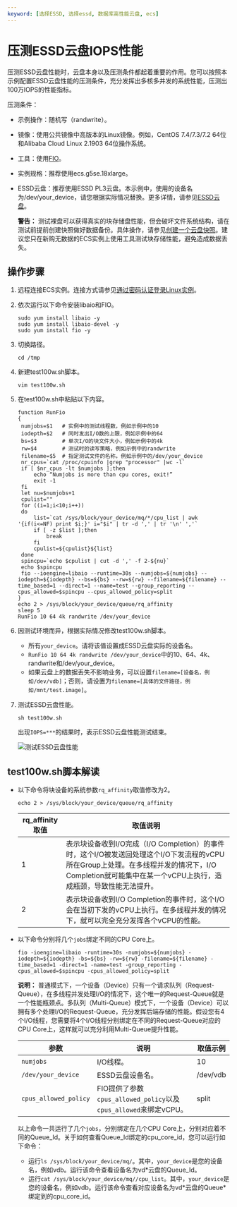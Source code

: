 ```yaml
---
keyword: [选择ESSD, 选择essd, 数据库高性能云盘, ecs]
---
```


# 压测ESSD云盘IOPS性能

压测ESSD云盘性能时，云盘本身以及压测条件都起着重要的作用。您可以按照本示例配置ESSD云盘性能的压测条件，充分发挥出多核多并发的系统性能，压测出100万IOPS的性能指标。

压测条件：

-   示例操作：随机写（randwrite）。
-   镜像：使用公共镜像中高版本的Linux镜像。例如，CentOS 7.4/7.3/7.2 64位和Alibaba Cloud Linux 2.1903 64位操作系统。
-   工具：使用[FIO](https://linux.die.net/man/1/fio)。
-   实例规格：推荐使用ecs.g5se.18xlarge。
-   ESSD云盘：推荐使用ESSD PL3云盘。本示例中，使用的设备名为/dev/your\_device，请您根据实际情况替换。更多详情，请参见[ESSD云盘](/cn.zh-CN/块存储/块存储介绍/ESSD云盘.md)。

    **警告：** 测试裸盘可以获得真实的块存储盘性能，但会破坏文件系统结构，请在测试前提前创建快照做好数据备份。具体操作，请参见[创建一个云盘快照](/cn.zh-CN/快照/使用快照/创建一个云盘快照.md)。建议您只在新购无数据的ECS实例上使用工具测试块存储性能，避免造成数据丢失。


## 操作步骤

1.  远程连接ECS实例。连接方式请参见[通过密码认证登录Linux实例](/cn.zh-CN/实例/连接实例/使用VNC连接实例/通过密码认证登录Linux实例.md)。

2.  依次运行以下命令安装libaio和FIO。

    ```
    sudo yum install libaio -y
    sudo yum install libaio-devel -y
    sudo yum install fio -y
    ```

3.  切换路径。

    ```
    cd /tmp
    ```

4.  新建test100w.sh脚本。

    ```
    vim test100w.sh
    ```

5.  在test100w.sh中粘贴以下内容。

    ```
    function RunFio
    {
     numjobs=$1   # 实例中的测试线程数，例如示例中的10
     iodepth=$2   # 同时发出I/O数的上限，例如示例中的64
     bs=$3        # 单次I/O的块文件大小，例如示例中的4k
     rw=$4        # 测试时的读写策略，例如示例中的randwrite
     filename=$5  # 指定测试文件的名称，例如示例中的/dev/your_device
     nr_cpus=`cat /proc/cpuinfo |grep "processor" |wc -l`
     if [ $nr_cpus -lt $numjobs ];then
         echo “Numjobs is more than cpu cores, exit!”
         exit -1
     fi
     let nu=$numjobs+1
     cpulist=""
     for ((i=1;i<10;i++))
     do
         list=`cat /sys/block/your_device/mq/*/cpu_list | awk '{if(i<=NF) print $i;}' i="$i" | tr -d ',' | tr '\n' ','`
         if [ -z $list ];then
             break
         fi
         cpulist=${cpulist}${list}
     done
     spincpu=`echo $cpulist | cut -d ',' -f 2-${nu}`
     echo $spincpu
     fio --ioengine=libaio --runtime=30s --numjobs=${numjobs} --iodepth=${iodepth} --bs=${bs} --rw=${rw} --filename=${filename} --time_based=1 --direct=1 --name=test --group_reporting --cpus_allowed=$spincpu --cpus_allowed_policy=split
    }
    echo 2 > /sys/block/your_device/queue/rq_affinity
    sleep 5
    RunFio 10 64 4k randwrite /dev/your_device
    ```

6.  因测试环境而异，根据实际情况修改test100w.sh脚本。

    -   所有`your_device`。请将该值设置成ESSD云盘实际的设备名。
    -   `RunFio 10 64 4k randwrite /dev/your_device`中的10、64、4k、randwrite和/dev/your\_device。
    -   如果云盘上的数据丢失不影响业务，可以设置`filename=[设备名，例如/dev/vdb]`；否则，请设置为`filename=[具体的文件路径，例如/mnt/test.image]`。
7.  测试ESSD云盘性能。

    ```
    sh test100w.sh
    ```

    出现`IOPS=***`的结果时，表示ESSD云盘性能测试结束。

    ![测试ESSD云盘性能](https://static-aliyun-doc.oss-accelerate.aliyuncs.com/assets/img/zh-CN/9563359951/p42181.png)


## test100w.sh脚本解读

-   以下命令将块设备的系统参数`rq_affinity`取值修改为2。

    ```
    echo 2 > /sys/block/your_device/queue/rq_affinity
    ```

    |rq\_affinity取值|取值说明|
    |--------------|----|
    |1|表示块设备收到I/O完成（I/O Completion）的事件时，这个I/O被发送回处理这个I/O下发流程的vCPU所在Group上处理。在多线程并发的情况下，I/O Completion就可能集中在某一个vCPU上执行，造成瓶颈，导致性能无法提升。|
    |2|表示块设备收到I/O Completion的事件时，这个I/O会在当初下发的vCPU上执行。在多线程并发的情况下，就可以完全充分发挥各个vCPU的性能。|

-   以下命令分别将几个`jobs`绑定不同的CPU Core上。

    ```
    fio -ioengine=libaio -runtime=30s -numjobs=${numjobs} -iodepth=${iodepth} -bs=${bs} -rw=${rw} -filename=${filename} -time_based=1 -direct=1 -name=test -group_reporting -cpus_allowed=$spincpu -cpus_allowed_policy=split
    ```

    **说明：** 普通模式下，一个设备（Device）只有一个请求队列（Request-Queue），在多线程并发处理I/O的情况下，这个唯一的Request-Queue就是一个性能瓶颈点。多队列（Multi-Queue）模式下，一个设备（Device）可以拥有多个处理I/O的Request-Queue，充分发挥后端存储的性能。假设您有4个I/O线程，您需要将4个I/O线程分别绑定在不同的Request-Queue对应的CPU Core上，这样就可以充分利用Multi-Queue提升性能。

    |参数|说明|取值示例|
    |--|--|----|
    |`numjobs`|I/O线程。|10|
    |`/dev/your_device`|ESSD云盘设备名。|/dev/vdb|
    |`cpus_allowed_policy`|FIO提供了参数`cpus_allowed_policy`以及`cpus_allowed`来绑定vCPU。|split|

    以上命令一共运行了几个`jobs`，分别绑定在几个CPU Core上，分别对应着不同的Queue\_Id。关于如何查看Queue\_Id绑定的cpu\_core\_id，您可以运行如下命令：

    -   运行`ls /sys/block/your_device/mq/`。其中，`your_device`是您的设备名，例如vdb。运行该命令查看设备名为vd\*云盘的Queue\_Id。
    -   运行`cat /sys/block/your_device/mq//cpu_list`。其中，`your_device`是您的设备名，例如vdb。运行该命令查看对应设备名为vd\*云盘的Queue\*绑定到的cpu\_core\_id。


